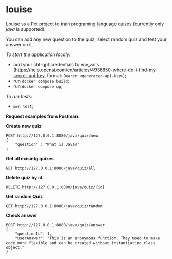 # louise

Louise ss a Pet project to train programing language quizes (currently only *java* is supported).

You can add any new question to the quiz, select random quiz and test your answer on it.

*To start the application localy:*
- add your cht-gpt credentials to env_vars (https://help.openai.com/en/articles/4936850-where-do-i-find-my-secret-api-key, format: ```Bearer <generated-api-key>```);
- run ```docker compose build```;
- run ```docker compose up```;

*To run tests:*
- ```mvn test```;

**Request examples from Postman:**

**Create new quiz**
```
POST http://127.0.0.1:8080/java/quiz/new
{
    "question" : "What is Java?"
}
```

**Get all exisintg quizes**
```
GET http://127.0.0.1:8080/java/quiz/all
```

**Delete quiz by id**
```
DELETE http://127.0.0.1:8080/java/quiz/{id}
```

**Get random Quiz**
```
GET http://127.0.0.1:8080/java/quiz/random
```

**Check answer**
```
POST http://127.0.0.1:8080/java/quiz/answer
{
    "questionId": 1,
    "userAnswer": "This is an anonymous function. They used to make code more flexible and can be created without instantiating class object."
}
```


